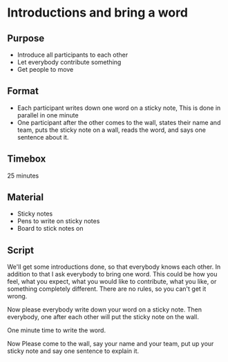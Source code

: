 # Introductions and bring a word

## Purpose

* Introduce all participants to each other
* Let everybody contribute something
* Get people to move

## Format

* Each participant writes down one word on a sticky note, This is done in parallel in one minute
* One participant after the other comes to the wall, states their name and team, puts the sticky note on a wall, reads the word, and says one sentence about it.

## Timebox

25 minutes

## Material

* Sticky notes
* Pens to write on sticky notes
* Board to stick notes on

## Script

We'll get some introductions done, so that everybody knows each other. In addition to that I ask everybody to bring one word. This could be how you feel, what you expect, what you would like to contribute, what you like, or something completely different. There are no rules, so you can't get it wrong.

Now please everybody write down your word on a sticky note. Then everybody, one after each other will put the sticky note on the wall.

One minute time to write the word.

Now Please come to the wall, say your name and your team, put up your sticky note and say one sentence to explain it.
